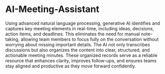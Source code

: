# AI-Meeting-Assistant
Using advanced natural language processing, generative AI identifies and captures key meeting elements in real-time, including ideas, decisions, action items, and deadlines. This eliminates the need for manual note-taking, allowing team members to focus fully on the conversation without worrying about missing important details. The AI not only transcribes discussions but also organizes the content into clear, structured, and actionable meeting minutes. These organized records serve as a reliable resource that enhances clarity, improves follow-ups, and ensures teams stay aligned and productive as they move forward confidently.
